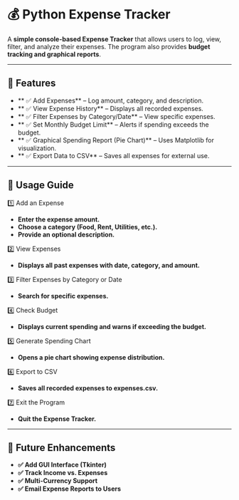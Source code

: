 # 💰 Python Expense Tracker

A **simple console-based Expense Tracker** that allows users to log, view, filter, and analyze their expenses. 
The program also provides **budget tracking and graphical reports**.

---

## 📌 Features
- ** ✅ Add Expenses** – Log amount, category, and description.  
- ** ✅ View Expense History** – Displays all recorded expenses.  
- ** ✅ Filter Expenses by Category/Date** – View specific expenses.  
- ** ✅ Set Monthly Budget Limit** – Alerts if spending exceeds the budget.  
- ** ✅ Graphical Spending Report (Pie Chart)** – Uses Matplotlib for visualization.
- ** ✅ Export Data to CSV** – Saves all expenses for external use.  

---

## 📌 Usage Guide

1️⃣ Add an Expense
- **Enter the expense amount.**
- **Choose a category (Food, Rent, Utilities, etc.).**
- **Provide an optional description.**

2️⃣ View Expenses
- **Displays all past expenses with date, category, and amount.**
 
3️⃣ Filter Expenses by Category or Date
- **Search for specific expenses.**

4️⃣ Check Budget
- **Displays current spending and warns if exceeding the budget.**

5️⃣ Generate Spending Chart
- **Opens a pie chart showing expense distribution.**

6️⃣ Export to CSV
- **Saves all recorded expenses to expenses.csv.**

7️⃣ Exit the Program
- **Quit the Expense Tracker.**

---

## 📌 Future Enhancements

- **✅ Add GUI Interface (Tkinter)**
- **✅ Track Income vs. Expenses**
- **✅ Multi-Currency Support**
- **✅ Email Expense Reports to Users**
